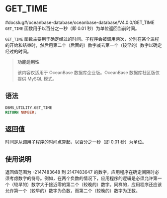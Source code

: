 GET_TIME 
=============================
#docslug#/oceanbase-database/oceanbase-database/V4.0.0/GET_TIME
`GET_TIME` 函数用于以百分之一秒（即 0.01 秒）为单位返回当前时间。

`GET_TIME` 函数主要用于确定经过的时间。子程序会被调用两次，分别在某个进程的开始和结束时，然后用第二个（后面的）数字减去第一个（较早的）数字以确定经过的时间。

>**功能适用性**
>
>该内容仅适用于 OceanBase 数据库企业版。OceanBase 数据库社区版仅提供 MySQL 模式。

语法 
-----------------------

```sql
DBMS_UTILITY.GET_TIME 
RETURN NUMBER;
```



返回值 
------------------------

时间是从调用子程序的时间点算起，以百分之一秒（即 0.01 秒）为单位。

使用说明 
-------------------------

返回值范围为 -2147483648 到 2147483647 的数字，应用程序在确定间隔时必须考虑数字的符号。例如，在两个负数的情况下，应用程序的逻辑是必须允许第一个（较早的）数字大于接近零的第二个（较晚的）数字。同样的，应用程序还应该允许第一个（较早的）数字为负数，而第二个（较晚的）数字为正数。
